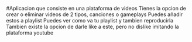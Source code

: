 #Aplicacion que consiste en una plataforma de videos
Tienes la opcion de crear o eliminar videos de 2 tipos, canciones o gameplays
Puedes añadir estos a playlist
Puedes ver como va tu playlist y tambien reproducirla
Tambien existe la opcion de darle like a este, pero no dislike imitando la plataforma youtube
